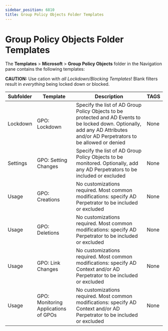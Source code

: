 ```yaml
---
sidebar_position: 6810
title: Group Policy Objects Folder Templates
---
```


# Group Policy Objects Folder Templates

The **Templates** > **Microsoft** > **Group Policy Objects** folder in the Navigation pane contains the following templates:

**CAUTION:** Use cation with *all Lockdown/Blocking Templates*! Blank filters result in *everything* being locked down or blocked.

| Subfolder | Template | Description | TAGS |
| --- | --- | --- | --- |
| Lockdown | GPO: Lockdown | Specify the list of AD Group Policy Objects to be protected and AD Events to be locked down. Optionally, add any AD Attributes and/or AD Perpetrators to be allowed or denied | None |
| Settings | GPO: Setting Changes | Specify the list of AD Group Policy Objects to be monitored. Optionally, add any AD Perpetrators to be included or excluded | None |
| Usage | GPO: Creations | No customizations required. Most common modifications: specify AD Perpetrator to be included or excluded | None |
| Usage | GPO: Deletions | No customizations required. Most common modifications: specify AD Perpetrator to be included or excluded | None |
| Usage | GPO: Link Changes | No customizations required. Most common modifications: specify AD Context and/or AD Perpetrator to be included or excluded | None |
| Usage | GPO: Monitoring Applications of GPOs | No customizations required. Most common modifications: specify AD Context and/or AD Perpetrator to be included or excluded | None |